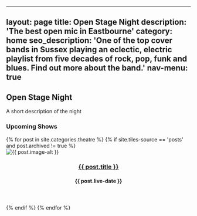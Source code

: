
---
layout: page
title: Open Stage Night
description: 'The best open mic in Eastbourne'
category: home
seo_description: 'One of the top cover bands in Sussex playing an eclectic, electric playlist from five decades of rock, pop, funk and blues. Find out more about the band.'
nav-menu: true
---

<!-- Main -->
<div id="main" class="alt">



<!-- Intro -->
<section id="intro" class="spotlights" style="margin-top:2em;">
	<div class="inner">
		<h2>Open Stage Night</h2>
		<p>A short description of the night</p>
	</div>
</section>

<!-- About -->	
<div class="innersmall">
	<h3 style="text-transform: capitalize;">Upcoming Shows</h3>
</div>
<section id="two" class="tiles">
  {% for post in site.categories.theatre %}
  {% if site.tiles-source == 'posts' and post.archived != true %}
  <article>
    <span class="image">
      <img src="{{ post.image }}" alt="{{ post.image-alt }}" />
    </span>
    <header>
      <h3><a href="{{ post.url  | relative_url }}" class="link">{{ post.title }}</a></h3>
      <h4>{{ post.live-date }}</h4>
    </header>
  </article>
  {% endif %}
  {% endfor %}
</section>

